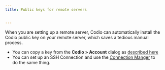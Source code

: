 ```yaml
---
title: Public keys for remote servers


---
```


When you are setting up a remote server, Codio can automatically install the Codio public key on your remote server, which saves a tedious manual process.

- You can copy a key from the **Codio > Account** dialog as [described here](/dashboard/account/publickey)
- You can set up an SSH Connection and use the [Connection Manger](/ide/tools/ssh/ssh-manager) to do the same thing.


